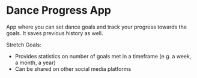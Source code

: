 # Dance Progress App

App where you can set dance goals and track your progress towards the goals. It saves previous history as well.

Stretch Goals:
- Provides statistics on number of goals met in a timeframe (e.g. a week, a month, a year)
- Can be shared on other social media platforms
